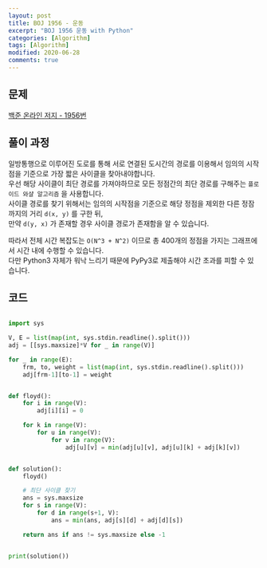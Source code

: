 ```yaml
---
layout: post
title: BOJ 1956 - 운동
excerpt: "BOJ 1956 운동 with Python"
categories: [Algorithm]
tags: [Algorithm]
modified: 2020-06-28
comments: true
---
```


## 문제
[백준 온라인 저지 - 1956번](https://www.acmicpc.net/problem/1956)

## 풀이 과정
일방통행으로 이루어진 도로를 통해 서로 연결된 도시간의 경로를 이용해서 임의의 시작점을 기준으로 가장 짧은 사이클을 찾아내야합니다. <br>
우선 해당 사이클이 최단 경로를 가져야하므로 모든 정점간의 최단 경로를 구해주는 `플로이드 와샬 알고리즘` 을 사용합니다. <br>
사이클 경로를 찾기 위해서는 임의의 시작점을 기준으로 해당 정점을 제외한 다른 정잠까지의 거리 `d(x, y)` 를 구한 뒤, <br>
만약 `d(y, x)` 가 존재할 경우 사이클 경로가 존재함을 알 수 있습니다. <br>

따라서 전체 시간 복잡도는 `O(N^3 + N^2)` 이므로 총 400개의 정점을 가지는 그래프에서 시간 내에 수행할 수 있습니다. <br>
다만 Python3 자체가 워낙 느리기 때문에 PyPy3로 제출해야 시간 초과를 피할 수 있습니다. <br>


## 코드

~~~ python

import sys

V, E = list(map(int, sys.stdin.readline().split()))
adj = [[sys.maxsize]*V for _ in range(V)]

for _ in range(E):
    frm, to, weight = list(map(int, sys.stdin.readline().split()))
    adj[frm-1][to-1] = weight


def floyd():
    for i in range(V):
        adj[i][i] = 0

    for k in range(V):
        for u in range(V):
            for v in range(V):
                adj[u][v] = min(adj[u][v], adj[u][k] + adj[k][v])


def solution():
    floyd()

    # 최단 사이클 찾기
    ans = sys.maxsize
    for s in range(V):
        for d in range(s+1, V):
            ans = min(ans, adj[s][d] + adj[d][s])

    return ans if ans != sys.maxsize else -1


print(solution())

~~~